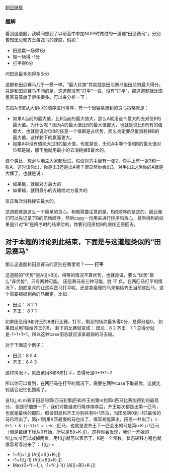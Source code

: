 [题目链接](https://leetcode-cn.com/problems/advantage-shuffle/description/)

### 题解
看到这道题，我瞬间想到了以前高中参加NOIP时做过的一道题“田忌赛马”。分别告知田忌和齐王每匹马的速度，假如：
* 田忌赢一场得1分
* 输一场得 -1分
* 打平得0分

问田忌最多能得多少分

这题和田忌赛马几乎一模一样，“最大优势”其实就是田忌赛马里田忌的最大得分。只是和田忌赛马不同的是，这道题没有“打平”一说。没有“打平”，那这道题就比田忌赛马简单了很多很多。可以来分析一下：

先把A,B按从大到小的顺序进行排序，有一个很容易想到的贪心策略就是：
* 如果A当前的最大值，比B当前的最大值大，那么A就用这个最大的去对位B的最大值。为什么呢？因为A的最大值比B的最大值都大，也就是说比B所有的值都大，也就是说对位B的任意一个值都是占优势，那么肯定要尽量消耗掉B的最大值，这样剩下的赢面更大。
* 如果A中没有值能大过B的最大值，也就是说，无论A中哪个值和B的最大值对位都是输，那干脆就用最小的去消耗掉B最大的。

做个类比，想必斗地主大家都玩过，假设对方手里有一张2，你手上有一张3和一张A，这时该你出，你是出3还是出A呢？很显然你会出3，对手出2之后你的A就是大牌了。也就是说：
* 如果赢，就赢对方最大的
* 如果输，就用最小的去输给对方最大的

反正每次消耗掉它最大的。

这道题就是这么一个简单的贪心。稍微需要注意的是，B的顺序的给定的，因此我们可以先记录下B的原始顺序，然后copy一份用来进行排序和贪心，最后得到的结果是针对“B”是降序时的结果给的，你要利用原始B的顺序还原回去。

对于本题的讨论到此结束，下面是与这道题类似的“田忌赛马”
---

那么这道题和田忌赛马的区别在哪里呢？—— **打平**

这道题的"优势"是A[i]>B[i]，相等的情况不算优势，也就是说，要么“优势”要么“非优势”，只有两种可能。
田忌赛马有三种可能，胜 平 负。在两匹马打平的情况下，到底是真的让这两匹马打平呢，还是拿最慢的马来输给齐王当前这匹马，这个需要根据剩余的马而定，比如：
* 田忌： 8 2 1
* 齐王： 8 7 1

如果田忌用8和齐王的8进行比赛，打平，剩余的场次最多得0分，总得分是0。
如果田忌用1输给齐王的8， 剩下的比赛就变成：
田忌：8 2
齐王：7 1
总得分就是-1+1+1=1，所以这种case田忌就应该拿最弱的马去输。

对于下面这个例子：
* 田忌：8 5 4
* 齐王：8 4 3

这种情况下，就应该用8和8来打平，总得分是0+1+1=2

所以你可以看到，在两匹马在打平的情况下，需要在两种case下取最优。这就比较适合记忆化搜索了。

设f(i,j,m,n)表示田忌的第i匹马到第j匹和齐王的第m到第n匹马比赛能得到的最高分。
但是仔细想一下，我们对数组进行降序排序后，齐王每次都是出第一匹马，也就是最快的那匹。假设田忌和齐王分别共有K+1匹马，当田忌第0到i-1匹最快的马已经出了，第j+1到第K匹最慢的马也出了，很容易能算出，田忌一共出了`i-1-0+1 + K-(j+1)+1 = i+K-j`匹马，也就是说齐王下一匹会出的马是第i+K-j+1匹马（但是数组下标从0开始，所以是B[i+K-j]）。这样你会发现，我们一开始的f(i,j,m,n)可以减掉两维，用f(i,j)就可以表示了，K是一个常数。状态转移方程也就很容易写出来了：
f(i,j) = 
* 1+f(i+1,j)  (A[i]>B[i+K-j])
* -1+f(i,j-1) (A[i]\<B[i+K-j])
* Max{0+f(i+1,j), -1+f(i,j-1)}  (A[i]=B[i+K-j]) 